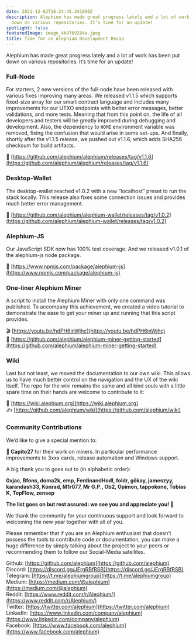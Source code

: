 ```yaml
---
date: 2021-12-02T16:24:45.341000Z
description: Alephium has made great progress lately and a lot of work has been put
  down on various repositories. It’s time for an update!
spotlight: false
featuredImage: image_4b8769284a.jpeg
title: Time for an Alephium Development Recap
---
```

Alephium has made great progress lately and a lot of work has been put down on various repositories. It’s time for an update!

### Full-Node

For starters, 2 new versions of the full-node have been released with various fixes improving many areas. We released v1.1.5 which supports fixed-size array for our smart contract language and includes many improvements for our UTXO endpoints with better error messages, better validations, and more tests. Meaning that from this point on, the life of all developers and testers will be greatly improved during debugging and development. Also, the dependency to `HOME` environment variable was removed, fixing the confusion that would arise in some set-ups. And finally, shortly after the v1.1.5 release, we pushed out v1.1.6, which adds SHA256 checksum for build artifacts.

🔗 [https://github.com/alephium/alephium/releases/tag/v1.1.6](https://github.com/alephium/alephium/releases/tag/v1.1.6)

### Desktop-Wallet

The desktop-wallet reached v1.0.2 with a new “localhost” preset to run the stack locally. This release also fixes some connection issues and provides much better error management.

🔗 [https://github.com/alephium/alephium-wallet/releases/tag/v1.0.2](https://github.com/alephium/alephium-wallet/releases/tag/v1.0.2)

### Alephium-JS

Our JavaScript SDK now has 100% test coverage. And we released v1.0.1 of the alephium-js node package.

🔗 [https://www.npmjs.com/package/alephium-js](https://www.npmjs.com/package/alephium-js)

### One-liner Alephium Miner

A script to install the Alephium Miner with only one command was published. To accompany this achievement, we created a video tutorial to demonstrate the ease to get your miner up and running that this script provides.

🎬 [https://youtu.be/hdPH6inWjhc](https://youtu.be/hdPH6inWjhc)  
📜 [https://github.com/alephium/alephium-miner-getting-started](https://github.com/alephium/alephium-miner-getting-started)

### Wiki

Last but not least, we moved the documentation to our own wiki. This allows us to have much better control on the navigation and the UX of the wiki itself. The repo for the wiki remains the same and all kind souls with a little spare time on their hands are welcome to contribute to it:

🔗 [https://wiki.alephium.org](https://wiki.alephium.org)  
✍️ [https://github.com/alephium/wiki](https://github.com/alephium/wiki)

### Community Contributions

We’d like to give a special mention to:

**💎 Capito27** for their work on miners. In particular performance improvements to 3xxx cards, release automation and Windows support.

A big thank you to goes out to (in alphabetic order):

**0xjac, Bfons, doma2k, emp, FerdinandHodl, foldr, gökay, jameszyy, karandash33, Konrad, M1r077, Mr G.P., Ob2, Opimon, tappokone, Tobias K, TopFlow, zensep**

**The list goes on but rest assured: we see you and appreciate you! 💎**

We thank the community for your continuous support and look forward to welcoming the new year together with all of you.

Please remember that if you are an Alephium enthusiast that doesn’t possess the tools to contribute code or documentation, you can make a huge difference by simply talking about the project to your peers or recommending them to follow our Social-Media satellites.

Github: [https://github.com/alephium](https://github.com/alephium)  
Discord: [https://discord.gg/JErgRBfRSB](https://discord.gg/JErgRBfRSB)  
Telegram: [https://t.me/alephiumgroup](https://t.me/alephiumgroup)  
Medium: [https://medium.com/@alephium](https://medium.com/@alephium)  
Reddit: [https://www.reddit.com/r/Alephium/](https://www.reddit.com/r/Alephium/)  
Twitter: [https://twitter.com/alephium](https://twitter.com/alephium)  
LinkedIn: [https://www.linkedin.com/company/alephium](https://www.linkedin.com/company/alephium)  
Facebook: [https://www.facebook.com/alephium](https://www.facebook.com/alephium)
